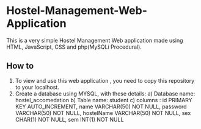 # Hostel-Management-Web-Application
This is a very simple Hostel Management Web application made using HTML, JavaScript, CSS and php(MySQLi Procedural).

## How to 
1. To view and use this web application , you need to copy this repository to your localhost.
2. Create a database using MYSQL, with these details:
      a) Database name: hostel_accomedation
      b) Table name: student
      c) columns : id PRIMARY KEY AUTO_INCREMENT,
                   name VARCHAR(50) NOT NULL,
                   password VARCHAR(50) NOT NULL,
                   hostelName VARCHAR(50) NOT NULL,
                   sex CHAR(1) NOT NULL,
                   sem INT(1) NOT NULL
       
